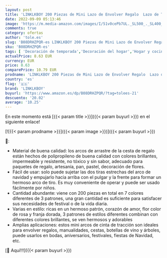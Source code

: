 ```yaml
---
layout: post
title: 'LINKLKBOY 200 Piezas de Mini Lazo de Envolver Regalo  Lazo de Tira  Lazo de Cinta de Nudo de Regalo para Decoración de Navidad  Boda  Fiesta  Día de San Valentín y Lazo de Regalo de Cumpleaños'
date: 2022-09-09 05:13:46
image: 'https://m.media-amazon.com/images/I/51v0cePb7UL._SL500_._SL400_.jpg'
comments: true
category: ofertas
author: 'tole.es'
slug: 'B08DRHZPQR-es LINKLKBOY 200 Piezas de Mini Lazo de Envolver Regalo Lazo...'
sku: 'B08DRHZPQR-es'
tags: [ 'Decoración de temporada','Decoración del hogar','Hogar y cocina','Moños y cintas de navidad','linklkboy','navidad','🇪🇸', ]
actualPrice: 8.63 EUR
currency: EUR
price: 8.63
comparePrice: 10.79 EUR
prodname: 'LINKLKBOY 200 Piezas de Mini Lazo de Envolver Regalo  Lazo de Tira  Lazo de Cinta de Nudo de Regalo para Decoración de Navidad  Boda  Fiesta  Día de San Valentín y Lazo de Regalo de Cumpleaños'
country: 'es'
flag: '🇪🇸'
brand: 'LINKLKBOY'
buyurl: 'https://www.amazon.es/dp/B08DRHZPQR/?tag=tolees-21'
descuento: '20.02'
average: '10.25'
---
```


En este momento está [{{< param title >}}]({{< param buyurl >}}) en el siguiente enlace!

[![{{< param prodname >}}]({{< param image >}})]({{< param buyurl >}})

🔎:

- Material de buena calidad: los arcos de arrastre de la cesta de regalo están hechos de polipropileno de buena calidad con colores brillantes, impermeable y resistente, no tóxico y sin sabor, adecuado para paquetes de regalo, artesanía, pan, pastel, decoración de flores.
- Fácil de usar: solo puede sujetar las dos tiras estrechas del arco de navidad y empujarlo hacia arriba con el pulgar y la frente para formar un hermoso arco de tiro. Es muy conveniente de operar y puede ser usado fácilmente por niños.
- Cantidad abundante: viene con 200 piezas en total en 7 colores diferentes de 3 patrones, una gran cantidad es suficiente para satisfacer sus necesidades de festival o de la vida diaria.
- Varias en estilo: ricas en un hermoso patrón, corazón de amor, flor color de rosa y franja dorada, 3 patrones de estilos diferentes combinan con diferentes colores brillantes, se ven hermosos y adorables
- Amplias aplicaciones: estos mini arcos de cinta de tracción son ideales para envolver regalos, manualidades, cestas, botellas de vino y árboles, puede usarlos en bodas, aniversarios, festivales, fiestas de Navidad, etc.

[🛒 Aquí!!!]({{< param buyurl >}})
